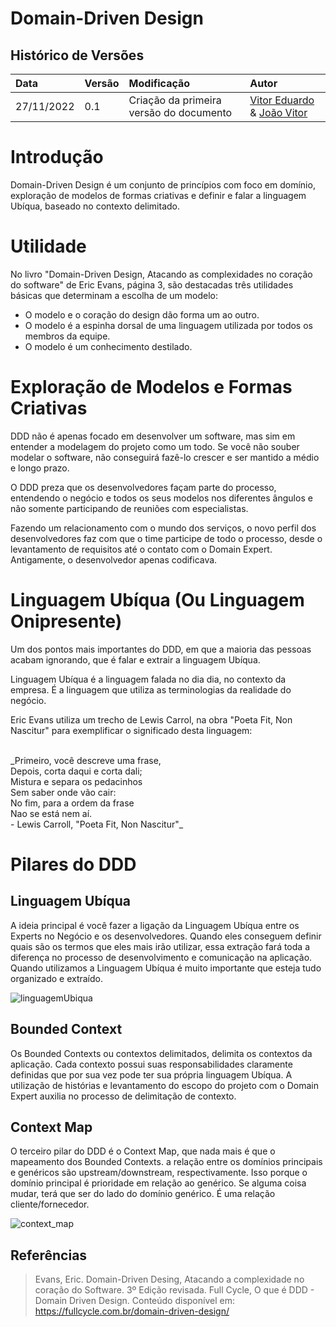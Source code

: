 # Domain-Driven Design

## Histórico de Versões

| Data | Versão | Modificação | Autor |
| :- | :- | :- | :- |
| 27/11/2022 | 0.1    | Criação da primeira versão do documento | [Vitor Eduardo](https://github.com/vitorekr) & [João Vitor](https://github.com/jvsdurso) |

# Introdução

Domain-Driven Design é um conjunto de princípios com foco em domínio, exploração de modelos de formas criativas e definir e falar a linguagem Ubíqua, baseado no contexto delimitado.

# Utilidade

No livro "Domain-Driven Design, Atacando as complexidades no coração do software" de Eric Evans, página 3, são destacadas três utilidades básicas que determinam a escolha de um modelo:

* O modelo e o coração do design dão forma um ao outro.
* O modelo é a espinha dorsal de uma linguagem utilizada por todos os membros da equipe.
* O modelo é um conhecimento destilado.

# Exploração de Modelos e Formas Criativas

DDD não é apenas focado em desenvolver um software, mas sim em entender a modelagem do projeto como um todo.
Se você não souber modelar o software, não conseguirá fazê-lo crescer e ser mantido a médio e longo prazo.

O DDD preza que os desenvolvedores façam parte do processo, entendendo o negócio e todos os seus modelos nos diferentes ângulos e não somente participando de reuniões com especialistas.

Fazendo um relacionamento com o mundo dos serviços, o novo perfil dos desenvolvedores faz com que o time participe de todo o processo, desde o levantamento de requisitos até o contato com o Domain Expert. Antigamente, o desenvolvedor apenas codificava.

# Linguagem Ubíqua (Ou Linguagem Onipresente)
Um dos pontos mais importantes do DDD, em que a maioria das pessoas acabam ignorando, que é falar e extrair a linguagem Ubíqua.

Linguagem Ubíqua é a linguagem falada no dia dia, no contexto da empresa. É a linguagem que utiliza as terminologias da realidade do negócio.

Eric Evans utiliza um trecho de Lewis Carrol, na obra "Poeta Fit, Non Nascitur" para exemplificar o significado desta linguagem:

<br>
_Primeiro, você descreve uma frase,</br>
Depois, corta daqui e corta dali;</br>
Mistura e separa os pedacinhos</br>
Sem saber onde vão cair:</br>
No fim, para a ordem da frase</br>
Nao se está nem aí.</br>
 - Lewis Carroll, "Poeta Fit, Non Nascitur"_</br>

# Pilares do DDD

## Linguagem Ubíqua
A ideia principal é você fazer a ligação da Linguagem Ubíqua entre os Experts no Negócio e os desenvolvedores. Quando eles conseguem definir quais são os termos que eles mais irão utilizar, essa extração fará toda a diferença no processo de desenvolvimento e comunicação na aplicação. Quando utilizamos a Linguagem Ubíqua é muito importante que esteja tudo organizado e extraído.

![linguagemUbiqua](https://user-images.githubusercontent.com/56610229/204137169-950b8947-0c28-4248-b6dd-3af9f2f8591f.png)

## Bounded Context

Os Bounded Contexts ou contextos delimitados, delimita os contextos da aplicação. Cada contexto possui suas responsabilidades claramente definidas que por sua vez pode ter sua própria linguagem Ubíqua. A utilização de histórias e levantamento do escopo do projeto com o Domain Expert auxilia no processo de delimitação de contexto.

## Context Map

O terceiro pilar do DDD é o Context Map, que nada mais é que o mapeamento dos Bounded Contexts.
a relação entre os domínios principais e genéricos são upstream/downstream, respectivamente. Isso porque o domínio principal é prioridade em relação ao genérico. Se alguma coisa mudar, terá que ser do lado do domínio genérico. É uma relação cliente/fornecedor.

![context_map](https://user-images.githubusercontent.com/56610229/204137183-00840c33-7a46-4866-9385-ae39c51a915d.png)

## Referências

> Evans, Eric. Domain-Driven Desing, Atacando a complexidade no coração do Software. 3º Edição revisada.
> Full Cycle, O que é DDD - Domain Driven Design. Conteúdo disponível em: https://fullcycle.com.br/domain-driven-design/





